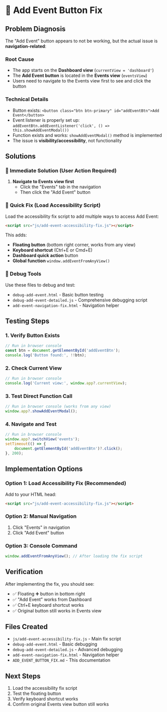 # 🔧 Add Event Button Fix

## Problem Diagnosis

The "Add Event" button appears to not be working, but the actual issue is **navigation-related**:

### Root Cause
- The app starts on the **Dashboard view** (`currentView = 'dashboard'`)
- The **Add Event button** is located in the **Events view** (`eventsView`)
- Users need to navigate to the Events view first to see and click the button

### Technical Details
- Button exists: `<button class="btn btn-primary" id="addEventBtn">Add Event</button>`
- Event listener is properly set up: `addEventBtn.addEventListener('click', () => this.showAddEventModal())`
- Function exists and works: `showAddEventModal()` method is implemented
- The issue is **visibility/accessibility**, not functionality

## Solutions

### 🎯 Immediate Solution (User Action Required)
1. **Navigate to Events view first**
   - Click the "Events" tab in the navigation
   - Then click the "Add Event" button

### 🚀 Quick Fix (Load Accessibility Script)
Load the accessibility fix script to add multiple ways to access Add Event:

```html
<script src="js/add-event-accessibility-fix.js"></script>
```

This adds:
- **Floating button** (bottom right corner, works from any view)
- **Keyboard shortcut** (Ctrl+E or Cmd+E)
- **Dashboard quick action** button
- **Global function** `window.addEventFromAnyView()`

### 🔧 Debug Tools
Use these files to debug and test:
- `debug-add-event.html` - Basic button testing
- `debug-add-event-detailed.js` - Comprehensive debugging script
- `add-event-navigation-fix.html` - Navigation helper

## Testing Steps

### 1. Verify Button Exists
```javascript
// Run in browser console
const btn = document.getElementById('addEventBtn');
console.log('Button found:', !!btn);
```

### 2. Check Current View
```javascript
// Run in browser console
console.log('Current view:', window.app?.currentView);
```

### 3. Test Direct Function Call
```javascript
// Run in browser console (works from any view)
window.app?.showAddEventModal();
```

### 4. Navigate and Test
```javascript
// Run in browser console
window.app?.switchView('events');
setTimeout(() => {
    document.getElementById('addEventBtn')?.click();
}, 200);
```

## Implementation Options

### Option 1: Load Accessibility Fix (Recommended)
Add to your HTML head:
```html
<script src="js/add-event-accessibility-fix.js"></script>
```

### Option 2: Manual Navigation
1. Click "Events" in navigation
2. Click "Add Event" button

### Option 3: Console Command
```javascript
window.addEventFromAnyView(); // After loading the fix script
```

## Verification

After implementing the fix, you should see:
- ✅ Floating ➕ button in bottom right
- ✅ "Add Event" works from Dashboard
- ✅ Ctrl+E keyboard shortcut works
- ✅ Original button still works in Events view

## Files Created
- `js/add-event-accessibility-fix.js` - Main fix script
- `debug-add-event.html` - Basic debugging
- `debug-add-event-detailed.js` - Advanced debugging
- `add-event-navigation-fix.html` - Navigation helper
- `ADD_EVENT_BUTTON_FIX.md` - This documentation

## Next Steps
1. Load the accessibility fix script
2. Test the floating button
3. Verify keyboard shortcut works
4. Confirm original Events view button still works